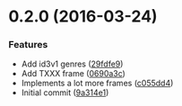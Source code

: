 <a name="0.2.0"></a>
# 0.2.0 (2016-03-24)


### Features

* Add id3v1 genres ([29fdfe9](https://github.com/knisterpeter/id3v2/commit/29fdfe9))
* Add TXXX frame ([0690a3c](https://github.com/knisterpeter/id3v2/commit/0690a3c))
* Implements a lot more frames ([c055dd4](https://github.com/knisterpeter/id3v2/commit/c055dd4))
* Initial commit ([9a314e1](https://github.com/knisterpeter/id3v2/commit/9a314e1))




